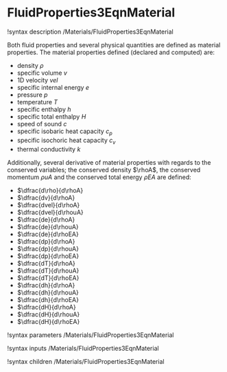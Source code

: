 # FluidProperties3EqnMaterial

!syntax description /Materials/FluidProperties3EqnMaterial

Both fluid properties and several physical quantities are defined as material
properties.
The material properties defined (declared and computed) are:

- density $\rho$
- specific volume $v$
- 1D velocity $vel$
- specific internal energy $e$
- pressure $p$
- temperature $T$
- specific enthalpy $h$
- specific total enthalpy $H$
- speed of sound $c$
- specific isobaric heat capacity $c_p$
- specific isochoric heat capacity $c_v$
- thermal conductivity $k$

Additionally, several derivative of material properties with regards to the conserved variables;
the conserved density $\rhoA$, the conserved momentum $\rho uA$ and the conserved total energy
$\rho E A$ are defined:

- $\dfrac{d\rho}{d\rhoA}
- $\dfrac{dv}{d\rhoA}
- $\dfrac{dvel}{d\rhoA}
- $\dfrac{dvel}{d\rhouA}
- $\dfrac{de}{d\rhoA}
- $\dfrac{de}{d\rhouA}
- $\dfrac{de}{d\rhoEA}
- $\dfrac{dp}{d\rhoA}
- $\dfrac{dp}{d\rhouA}
- $\dfrac{dp}{d\rhoEA}
- $\dfrac{dT}{d\rhoA}
- $\dfrac{dT}{d\rhouA}
- $\dfrac{dT}{d\rhoEA}
- $\dfrac{dh}{d\rhoA}
- $\dfrac{dh}{d\rhouA}
- $\dfrac{dh}{d\rhoEA}
- $\dfrac{dH}{d\rhoA}
- $\dfrac{dH}{d\rhouA}
- $\dfrac{dH}{d\rhoEA}

!syntax parameters /Materials/FluidProperties3EqnMaterial

!syntax inputs /Materials/FluidProperties3EqnMaterial

!syntax children /Materials/FluidProperties3EqnMaterial
